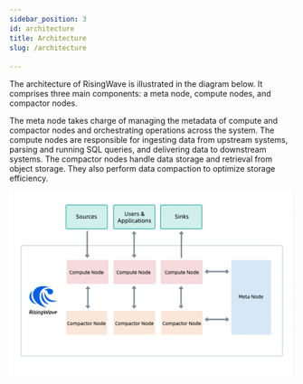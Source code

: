 ```yaml
---
sidebar_position: 3
id: architecture
title: Architecture
slug: /architecture

---
```

<head>
  <link rel="canonical" href="https://docs.risingwave.com/docs/current/architecture/" />
</head>

The architecture of RisingWave is illustrated in the diagram below. It comprises three main components: a meta node, compute nodes, and compactor nodes.

The meta node takes charge of managing the metadata of compute and compactor nodes and orchestrating operations across the system.
The compute nodes are responsible for ingesting data from upstream systems, parsing and running SQL queries, and delivering data to downstream systems.
The compactor nodes handle data storage and retrieval from object storage. They also perform data compaction to optimize storage efficiency.

![RisingWave Architecture](./images/rw_architecture.png)
